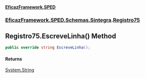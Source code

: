 #### [EficazFramework.SPED](EficazFrameworkSPED.md 'EficazFramework SPED')
### [EficazFramework.SPED.Schemas.Sintegra](EficazFramework.SPED.Schemas.Sintegra.md 'EficazFramework.SPED.Schemas.Sintegra').[Registro75](EficazFramework.SPED.Schemas.Sintegra/Registro75.md 'EficazFramework.SPED.Schemas.Sintegra.Registro75')

## Registro75.EscreveLinha() Method

```csharp
public override string EscreveLinha();
```

#### Returns
[System.String](https://docs.microsoft.com/en-us/dotnet/api/System.String 'System.String')